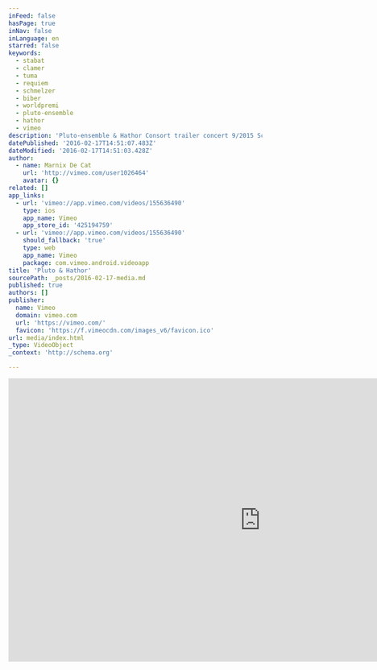 ```yaml
---
inFeed: false
hasPage: true
inNav: false
inLanguage: en
starred: false
keywords:
  - stabat
  - clamer
  - tuma
  - requiem
  - schmelzer
  - biber
  - worldpremi
  - pluto-ensemble
  - hathor
  - vimeo
description: 'Pluto-ensemble & Hathor Consort trailer concert 9/2015 Schmelzer, Clamer, Requiem - Biber, (Worldpremière) Stabat Mater - Tuma'
datePublished: '2016-02-17T14:51:07.483Z'
dateModified: '2016-02-17T14:51:03.428Z'
author:
  - name: Marnix De Cat
    url: 'http://vimeo.com/user1026464'
    avatar: {}
related: []
app_links:
  - url: 'vimeo://app.vimeo.com/videos/155636490'
    type: ios
    app_name: Vimeo
    app_store_id: '425194759'
  - url: 'vimeo://app.vimeo.com/videos/155636490'
    should_fallback: 'true'
    type: web
    app_name: Vimeo
    package: com.vimeo.android.videoapp
title: 'Pluto & Hathor'
sourcePath: _posts/2016-02-17-media.md
published: true
authors: []
publisher:
  name: Vimeo
  domain: vimeo.com
  url: 'https://vimeo.com/'
  favicon: 'https://f.vimeocdn.com/images_v6/favicon.ico'
url: media/index.html
_type: VideoObject
_context: 'http://schema.org'

---
```

<iframe src="https://cdn.embedly.com/widgets/media.html?src=https%3A%2F%2Fplayer.vimeo.com%2Fvideo%2F155636490&amp;url=https%3A%2F%2Fvimeo.com%2F155636490&amp;image=http%3A%2F%2Fi.vimeocdn.com%2Fvideo%2F556461494_1280.jpg&amp;key=b7d04c9b404c499eba89ee7072e1c4f7&amp;type=text%2Fhtml&amp;schema=vimeo" width="1000" height="563" scrolling="no" frameborder="0" allowfullscreen="allowfullscreen" style=""></iframe>